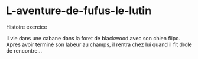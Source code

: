 # L-aventure-de-fufus-le-lutin
Histoire exercice

Il vie dans une cabane dans la foret de blackwood avec son chien flipo.
Apres avoir terminé son labeur au champs, il rentra chez lui quand il fit drole de rencontre...
